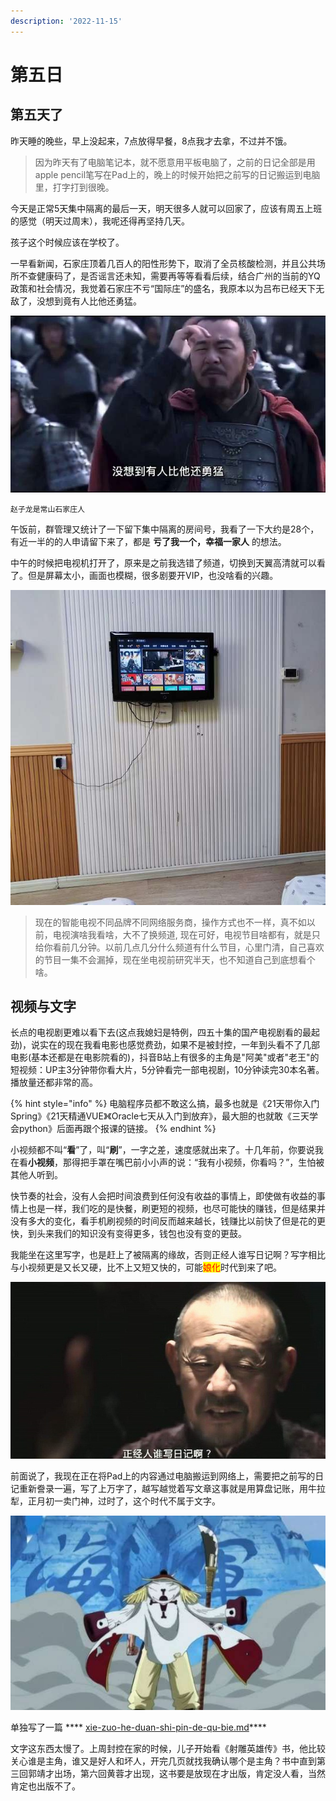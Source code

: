 ```yaml
---
description: '2022-11-15'
---
```


# 第五日

## 第五天了

昨天睡的晚些，早上没起来，7点放得早餐，8点我才去拿，不过并不饿。

> 因为昨天有了电脑笔记本，就不愿意用平板电脑了，之前的日记全部是用apple pencil笔写在Pad上的，晚上的时候开始把之前写的日记搬运到电脑里，打字打到很晚。

今天是正常5天集中隔离的最后一天，明天很多人就可以回家了，应该有周五上班的感觉（明天过周末），我呢还得再坚持几天。

孩子这个时候应该在学校了。

一早看新闻，石家庄顶着几百人的阳性形势下，取消了全员核酸检测，并且公共场所不查健康码了，是否谣言还未知，需要再等等看看后续，结合广州的当前的YQ政策和社会情况，我觉着石家庄不亏“国际庄”的盛名，我原本以为吕布已经天下无敌了，没想到竟有人比他还勇猛。

![](.gitbook/assets/22111503.jpeg)

`赵子龙是常山石家庄人`

午饭前，群管理又统计了一下留下集中隔离的房间号，我看了一下大约是28个，有近一半的的人申请留下来了，都是 **亏了我一个，幸福一家人** 的想法。

中午的时候把电视机打开了，原来是之前我选错了频道，切换到天翼高清就可以看了。但是屏幕太小，画面也模糊，很多剧要开VIP，也没啥看的兴趣。

![](.gitbook/assets/22111506.jpg)

> 现在的智能电视不同品牌不同网络服务商，操作方式也不一样，真不如以前，电视演啥我看啥，大不了换频道, 现在可好，电视节目啥都有，就是只给你看前几分钟。以前几点几分什么频道有什么节目，心里门清，自己喜欢的节目一集不会漏掉，现在坐电视前研究半天，也不知道自己到底想看个啥。

## 视频与文字

长点的电视剧更难以看下去(这点我媳妇是特例，四五十集的国产电视剧看的最起劲)，说实在的现在我看电影也感觉费劲，如果不是被封控，一年到头看不了几部电影(基本还都是在电影院看的)，抖音B站上有很多的主角是"阿美"或者"老王"的短视频：UP主3分钟带你看大片，5分钟看完一部电视剧，10分钟读完30本名著。播放量还都非常的高。

{% hint style="info" %}
电脑程序员都不敢这么搞，最多也就是《21天带你入门Spring》《21天精通VUE》《Oracle七天从入门到放弃》，最大胆的也就敢《三天学会python》后面再跟个报课的链接。
{% endhint %}

小视频都不叫“**看**”了，叫“**刷**”，一字之差，速度感就出来了。十几年前，你要说我在看**小视频**，那得把手罩在嘴巴前小小声的说：“我有小视频，你看吗？”，生怕被其他人听到。

快节奏的社会，没有人会把时间浪费到任何没有收益的事情上，即使做有收益的事情上也是一样，我们吃的是快餐，刷更短的视频，也尽可能快的赚钱，但是结果并没有多大的变化，看手机刷视频的时间反而越来越长，钱赚比以前快了但是花的更快，到头来我们的知识没有变得更多，钱包也没有变的更鼓。

我能坐在这里写字，也是赶上了被隔离的缘故，否则正经人谁写日记啊？写字相比与小视频更是又长又硬，比不上又短又快的，可能<mark style="color:red;">娘化</mark>时代到来了吧。

![](.gitbook/assets/22111504.jpeg)

前面说了，我现在正在将Pad上的内容通过电脑搬运到网络上，需要把之前写的日记重新誊录一遍，写了上万字了，越写越觉着写文章这事就是用算盘记账，用牛拉犁，正月初一卖门神，过时了，这个时代不属于文字。

![我的时代已经结束，作为旧时代的残党](.gitbook/assets/22111505.jpeg)

单独写了一篇 **** [xie-zuo-he-duan-shi-pin-de-qu-bie.md](che-dan/xie-zuo-he-duan-shi-pin-de-qu-bie.md "mention")****

文字这东西太慢了。上周封控在家的时候，儿子开始看《射雕英雄传》书，他比较关心谁是主角，谁又是好人和坏人，开完几页就找我确认哪个是主角？书中直到第三回郭靖才出场，第六回黄蓉才出现，这书要是放现在才出版，肯定没人看，当然肯定也出版不了。

